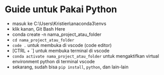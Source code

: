 # Guide untuk Pakai Python

- masuk ke C:\Users\Kristien\anaconda3\envs
- klik kanan, Git Bash Here
- conda create -n nama_project_atau_folder
- `cd nama_project_atau_folder`
- `code .` untuk membuka di vscode (code editor)
- [CTRL + `] untuk membuka terminal di vscode
- `conda activate nama_project_atau_folder` untuk mengaktifkan virtual environment python di terminal vscode
- sekarang, sudah bisa `pip install`, `python`, dan lain-lain
